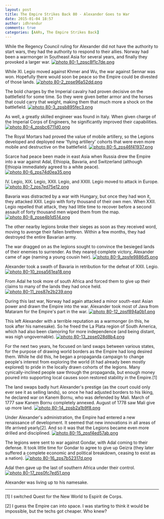 ```yaml
---
layout: post
title: The Empire Strikes Back 80 - Alexander Goes to War
date: 2015-01-04 18:57
author: idhrendur
comments: true
categories: [AARs, The Empire Strikes Back]
---
```

While the Regency Council ruling for Alexander did not have the authority to start wars, they had the authority to respond to their allies. Norway had been a warmonger in Southeast Asia for several years, and finally they provoked a larger war.
<a href="http://s1327.photobucket.com/user/idhrendur/media/The%20Empire%20Strikes%20Back/80-1_zpsc8f1c7de.png.html" target="_blank"><img class=" aligncenter" src="http://i1327.photobucket.com/albums/u670/idhrendur/The%20Empire%20Strikes%20Back/80-1_zpsc8f1c7de.png" alt=" photo 80-1_zpsc8f1c7de.png" border="0" /></a>

While XI. Legio moved against Khmer and Wu, the war against Sennar was won. Hopefully there would soon be peace so the Empire could be divested of those lands.
<a href="http://s1327.photobucket.com/user/idhrendur/media/The%20Empire%20Strikes%20Back/80-2_zpse96a52dd.png.html" target="_blank"><img class=" aligncenter" src="http://i1327.photobucket.com/albums/u670/idhrendur/The%20Empire%20Strikes%20Back/80-2_zpse96a52dd.png" alt=" photo 80-2_zpse96a52dd.png" border="0" /></a>

The bold charges by the Imperial cavalry had proven decisive on the battlefield for some time. So they were given better armor and the horses that could carry that weight, making them that much more a shock on the battlefield.
<a href="http://s1327.photobucket.com/user/idhrendur/media/The%20Empire%20Strikes%20Back/80-3_zpsb895fec3.png.html" target="_blank"><img class=" aligncenter" src="http://i1327.photobucket.com/albums/u670/idhrendur/The%20Empire%20Strikes%20Back/80-3_zpsb895fec3.png" alt=" photo 80-3_zpsb895fec3.png" border="0" /></a>

As well, a greatly skilled engineer was found in Italy. When given charge of the Imperial Corps of Engineers, he significantly improved their capabilities.
<a href="http://s1327.photobucket.com/user/idhrendur/media/The%20Empire%20Strikes%20Back/80-4_zpsbc6711d0.png.html" target="_blank"><img class=" aligncenter" src="http://i1327.photobucket.com/albums/u670/idhrendur/The%20Empire%20Strikes%20Back/80-4_zpsbc6711d0.png" alt=" photo 80-4_zpsbc6711d0.png" border="0" /></a>

The Royal Mortars had proved the value of mobile artillery, so the Legions developed and deployed new 'flying artillery' cohorts that were even more mobile and destructive on the battlefield.
<a href="http://s1327.photobucket.com/user/idhrendur/media/The%20Empire%20Strikes%20Back/80-5_zps46f41937.png.html" target="_blank"><img class=" aligncenter" src="http://i1327.photobucket.com/albums/u670/idhrendur/The%20Empire%20Strikes%20Back/80-5_zps46f41937.png" alt=" photo 80-5_zps46f41937.png" border="0" /></a>

Scarce had peace been made in east Asia when Russia drew the Empire into a war against Adal, Ethiopia, Bavaria, and Switzerland (although Ethiopia immediately agreed to a white peace).
<a href="http://s1327.photobucket.com/user/idhrendur/media/The%20Empire%20Strikes%20Back/80-6_zps74d0ea35.png.html" target="_blank"><img class=" aligncenter" src="http://i1327.photobucket.com/albums/u670/idhrendur/The%20Empire%20Strikes%20Back/80-6_zps74d0ea35.png" alt=" photo 80-6_zps74d0ea35.png" border="0" /></a>

IV. Legio, XIX. Legio, XXII. Legio, and XXIII. Legio moved to attack in Europe.
<a href="http://s1327.photobucket.com/user/idhrendur/media/The%20Empire%20Strikes%20Back/80-7_zps7ed75e12.png.html" target="_blank"><img class=" aligncenter" src="http://i1327.photobucket.com/albums/u670/idhrendur/The%20Empire%20Strikes%20Back/80-7_zps7ed75e12.png" alt=" photo 80-7_zps7ed75e12.png" border="0" /></a>

Bavaria was distracted by a war with Hungary, but once they had won it, they attacked XXII. Legio with forty thousand of their own men. When XXII. Legio repelled that attack, they had little time to recover before a second assault of forty thousand men wiped them from the map.
<a href="http://s1327.photobucket.com/user/idhrendur/media/The%20Empire%20Strikes%20Back/80-8_zpse4b1d514.png.html" target="_blank"><img class=" aligncenter" src="http://i1327.photobucket.com/albums/u670/idhrendur/The%20Empire%20Strikes%20Back/80-8_zpse4b1d514.png" alt=" photo 80-8_zpse4b1d514.png" border="0" /></a>

The other nearby legions broke their sieges as soon as they received word, moving to avenge their fallen brethren. Within a few months, they had destroyed the entire Bavarian army.

The war dragged on as the legions sought to convince the besieged lands of their enemies to surrender. As they neared complete victory, Alexander came of age (naming a young cousin heir).
<a href="http://s1327.photobucket.com/user/idhrendur/media/The%20Empire%20Strikes%20Back/80-9_zpsfe9886d5.png.html" target="_blank"><img class=" aligncenter" src="http://i1327.photobucket.com/albums/u670/idhrendur/The%20Empire%20Strikes%20Back/80-9_zpsfe9886d5.png" alt=" photo 80-9_zpsfe9886d5.png" border="0" /></a>

Alexander took a swath of Bavaria in retribution for the defeat of XXII. Legio.
<a href="http://s1327.photobucket.com/user/idhrendur/media/The%20Empire%20Strikes%20Back/80-10_zpsa561ea18.png.html" target="_blank"><img class=" aligncenter" src="http://i1327.photobucket.com/albums/u670/idhrendur/The%20Empire%20Strikes%20Back/80-10_zpsa561ea18.png" alt=" photo 80-10_zpsa561ea18.png" border="0" /></a>

From Adal he took more of south Africa and forced them to give up their claims to many of the lands they had once held.
<a href="http://s1327.photobucket.com/user/idhrendur/media/The%20Empire%20Strikes%20Back/80-11_zps87e2b239.png.html" target="_blank"><img class=" aligncenter" src="http://i1327.photobucket.com/albums/u670/idhrendur/The%20Empire%20Strikes%20Back/80-11_zps87e2b239.png" alt=" photo 80-11_zps87e2b239.png" border="0" /></a>

During this last war, Norway had again attacked a minor south-east Asian power and drawn the Empire into the war. Alexander took most of Java from Mataram for the Empire's part in the war.
<a href="http://s1327.photobucket.com/user/idhrendur/media/The%20Empire%20Strikes%20Back/80-12_zpsf894a0b1.png.html" target="_blank"><img class=" aligncenter" src="http://i1327.photobucket.com/albums/u670/idhrendur/The%20Empire%20Strikes%20Back/80-12_zpsf894a0b1.png" alt=" photo 80-12_zpsf894a0b1.png" border="0" /></a>

This left Alexander with a terrible reputation as a warmonger (in this, he took after his namesake). So he freed the La Plata region of South America, which had also been clamoring for more independence (and being distant, was nigh ungovernable).
<a href="http://s1327.photobucket.com/user/idhrendur/media/The%20Empire%20Strikes%20Back/80-13_zpse028d8b4.png.html" target="_blank"><img class=" aligncenter" src="http://i1327.photobucket.com/albums/u670/idhrendur/The%20Empire%20Strikes%20Back/80-13_zpse028d8b4.png" alt=" photo 80-13_zpse028d8b4.png" border="0" /></a>

For the next two years, he focused on land swaps between various states, for the purpose of drawing world borders as the Empire had long desired them. While he did this, he began a propaganda campaign to change people's interest from exploring the world (it had already been mostly explored) to pride in the locally drawn cohorts of the legions. Many cynically-inclined people saw through the propaganda, but enough money poured into supporting local causes soon restored stability in the Empire.[1]

The land swaps badly hurt Alexander's prestige (as the court could only ever see it as selling lands), so once he had adjusted borders to his liking, he declared war on Kanem Bornu, who was defended by Mali. March of 1777 saw Kanem Bornu completely annexed. August of 1778 saw Mali give up more land.
<a href="http://s1327.photobucket.com/user/idhrendur/media/The%20Empire%20Strikes%20Back/80-14_zpsb2a1b9f8.png.html" target="_blank"><img class=" aligncenter" src="http://i1327.photobucket.com/albums/u670/idhrendur/The%20Empire%20Strikes%20Back/80-14_zpsb2a1b9f8.png" alt=" photo 80-14_zpsb2a1b9f8.png" border="0" /></a>

Under Alexander's administration, the Empire had entered a new renaissance of development. It seemed that new innovations in all areas of life arrived yearly[2]. And so it was that the Legions became even more drilled and disciplined.
<a href="http://s1327.photobucket.com/user/idhrendur/media/The%20Empire%20Strikes%20Back/80-15_zpsf4ed57ab.png.html" target="_blank"><img class=" aligncenter" src="http://i1327.photobucket.com/albums/u670/idhrendur/The%20Empire%20Strikes%20Back/80-15_zpsf4ed57ab.png" alt=" photo 80-15_zpsf4ed57ab.png" border="0" /></a>

The legions were sent to war against Gondar, with Adal coming to their defense. It took little time for Gondar to agree to give up Geizra (they later suffered a complete economic and political breakdown, ceasing to exist as a nation).
<a href="http://s1327.photobucket.com/user/idhrendur/media/The%20Empire%20Strikes%20Back/80-16_zps7b52317d.png.html" target="_blank"><img class=" aligncenter" src="http://i1327.photobucket.com/albums/u670/idhrendur/The%20Empire%20Strikes%20Back/80-16_zps7b52317d.png" alt=" photo 80-16_zps7b52317d.png" border="0" /></a>

Adal then gave up the last of southern Africa under their control.
<a href="http://s1327.photobucket.com/user/idhrendur/media/The%20Empire%20Strikes%20Back/80-17_zps0fc7ed51.png.html" target="_blank"><img class=" aligncenter" src="http://i1327.photobucket.com/albums/u670/idhrendur/The%20Empire%20Strikes%20Back/80-17_zps0fc7ed51.png" alt=" photo 80-17_zps0fc7ed51.png" border="0" /></a>

Alexander was living up to his namesake.

<hr />

[1] I switched Quest for the New World to Espirit de Corps.

[2] I guess the Empire can into space. I was starting to think it would be impossible, but the techs got cheaper. Who knew?
